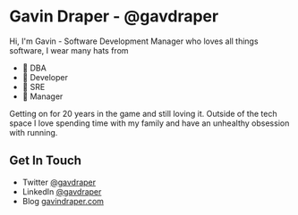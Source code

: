 # Gavin Draper - @gavdraper
Hi, I'm Gavin - Software Development Manager who loves all things software, I wear many hats from 
* 🎩 DBA
* 🎩 Developer
* 🎩 SRE
* 🎩 Manager 
 
Getting on for 20 years in the game and still loving it. Outside of the tech space I love spending time with my family and have an unhealthy obsession with running. 

## Get In Touch
* Twitter [@gavdraper](http://twitter.com/gavdraper)
* LinkedIn [@gavdraper](https://www.linkedin.com/in/gavdraper/)
* Blog [gavindraper.com](http://gavindraper.com)
